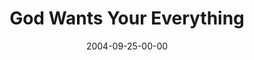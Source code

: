 ---
layout: message
category: message
series: "Life, The Universe and Everything"
title: "God Wants Your Everything"
date: 2004-09-25-00-00
message_id: 152
audio: "http://s3.amazonaws.com/crossroads-media/messages/audio/LTUAE_07_09-25-04_Everything.mp3"
audio-duration: "40:41"
tag: 
 - freedom
 - moses
 - israel
 - lincoln
 - surrender
 - wells
 - desert
explicit: false
---